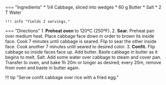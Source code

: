 === "Ingredients"
    * 1/4 Cabbage, sliced into wedges
    * 60 g Butter
    * Salt
    * 2 T Water

    !!! info "Yields 2 servings."

=== "Directions"
    1. **Preheat oven** to 120ºC (250ºF).
    2. **Sear.** Preheat pan over medium heat. Place cabbage face down in order to brown its inside face. Cook 7 minutes until cabbage is seared. Flip to sear the other inside face. Cook another 7 minutes until seared to desired color.
    3. **Confit.** Flip cabbage so inside faces face up. Add butter. Baste cabbage in butter as it begins to melt. Salt. Add some water over cabbage to steam and cover pan. Transfer to oven, and bake 1h 20m or longer as desired; every 20m, remove from oven and baste in butter again.

!!! tip "Serve confit cabbage over rice with a fried egg."

[^fallow]:
    Croft, Jack, William Murray, and James Robson.
    ["This Is Why Vegetables Taste Better In Restaurants."](https://www.youtube.com/watch?v=WOZ4m6dfjPg&t=496s)
    [_YouTube: @FallowLondon._](https://www.youtube.com/@FallowLondon)
    22 April 2025.
